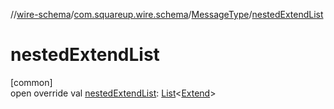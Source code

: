 //[wire-schema](../../../index.md)/[com.squareup.wire.schema](../index.md)/[MessageType](index.md)/[nestedExtendList](nested-extend-list.md)

# nestedExtendList

[common]\
open override val [nestedExtendList](nested-extend-list.md): [List](https://kotlinlang.org/api/latest/jvm/stdlib/kotlin.collections/-list/index.html)&lt;[Extend](../-extend/index.md)&gt;
